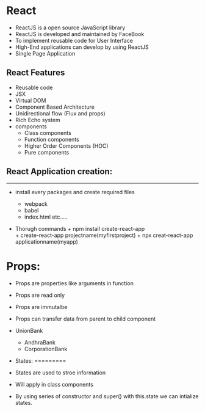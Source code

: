 # React

+ ReactJS is a open source JavaScript library
+ ReactJS is developed and maintained by FaceBook
+ To implement reusable code for User Interface
+ High-End applications can develop by using ReactJS
+ Single Page Application


## React Features

+ Reusable code
+ JSX 
+ Virtual DOM
+ Component Based Architecture
+ Unidirectional flow (Flux and props)
+ Rich Echo system
+ components
    + Class components
    + Function components
    + Higher Order Components (HOC)
    + Pure components


## React Application creation:
------------------------------
+ install every packages and create required files
    + webpack
    + babel
    + index.html etc.....

+ Thorugh commands
        + npm install create-react-app  
            + create-react-app projectname(myfirstproject)
        + npx creat-react-app applicationname(myapp)

Props:
======
+ Props are properties like arguments in function
+ Props are read only
+ Props are immutalbe
+ Props can transfer data from parent to child component

+ UnionBank
    + AndhraBank
    + CorporationBank
    
+ States:
=========

+ States are used to stroe information
+ Will apply in class components
+ By using series of constructor and super() with this.state we can intialize states.




